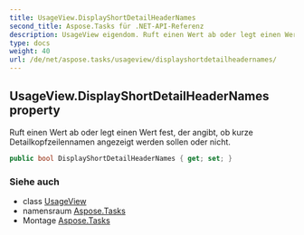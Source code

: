 ```yaml
---
title: UsageView.DisplayShortDetailHeaderNames
second_title: Aspose.Tasks für .NET-API-Referenz
description: UsageView eigendom. Ruft einen Wert ab oder legt einen Wert fest der angibt ob kurze Detailkopfzeilennamen angezeigt werden sollen oder nicht.
type: docs
weight: 40
url: /de/net/aspose.tasks/usageview/displayshortdetailheadernames/
---
```

## UsageView.DisplayShortDetailHeaderNames property

Ruft einen Wert ab oder legt einen Wert fest, der angibt, ob kurze Detailkopfzeilennamen angezeigt werden sollen oder nicht.

```csharp
public bool DisplayShortDetailHeaderNames { get; set; }
```

### Siehe auch

* class [UsageView](../)
* namensraum [Aspose.Tasks](../../usageview/)
* Montage [Aspose.Tasks](../../../)


